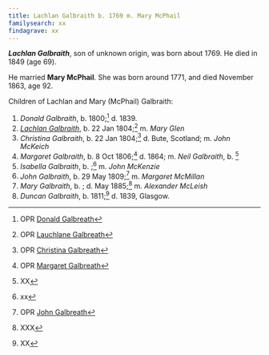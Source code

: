 ```yaml
---
title: Lachlan Galbraith b. 1769 m. Mary McPhail
familysearch: xx
findagrave: xx
---
```

***Lachlan Galbraith***, son of unknown origin, was born about 1769.
He died in 1849 (age 69).

He married **Mary McPhail**.  She was born around 1771, and died November 1863, age 92.

Children of Lachlan and Mary (McPhail) Galbraith:

1. *Donald Galbraith*, b. 1800;[^donald-birth] d. 1839.
2. *[Lachlan Galbraith](galbraith-lachlan-1804-glen.md)*, b. 22 Jan 1804;[^lachlan-birth] m. *Mary Glen*
3. *Christina Galbraith*, b. 22 Jan 1804;[^christina-birth] d. Bute, Scotland; m. *John McKeich*
4. *Margaret Galbraith*, b. 8 Oct 1806;[^margaret-birth] d. 1864; m. *Neil Galbraith*, b. [^neil-birth]
5. *Isabella Galbraith*, b. ;[^isabella-birth] m. *John McKenzie*
6. *John Galbraith*, b. 29 May 1809;[^john-birth] m. *Margaret McMillan*
7. *Mary Galbraith*, b. ; d. May 1885;[^mary-birth] m. *Alexander McLeish*
8. *Duncan Galbraith*, b. 1811;[^duncan-birth]  d. 1839, Glasgow.

[^donald-birth]: OPR [Donald Galbreath](/sources/opr-kilcalmonell-kilberry-births.md#1800-01-00-donald-galbreath)

[^lachlan-birth]: OPR [Lauchlane Galbreath](/sources/opr-kilcalmonell-kilberry-births.md#1804-01-22-lauchlane-galbreath)

[^christina-birth]: OPR [Christina Galbreath](/sources/opr-kilcalmonell-kilberry-births.md#1804-01-22-christine-galbreath)

[^margaret-birth]: OPR [Margaret Galbreath](/sources/opr-kilcalmonell-kilberry-births.md#1806-10-08-margaret-galbreath)

[^neil-birth]: XX

[^isabella-birth]: xx

[^john-birth]: OPR [John Galbreath](/sources/opr-kilcalmonell-kilberry-births.md#1809-05-29-john-galbreath)

[^mary-birth]: XXX

[^duncan-birth]: XX
